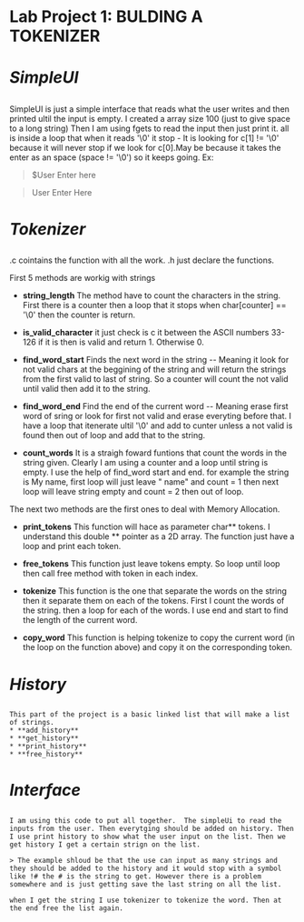 # **Lab Project 1: BULDING A TOKENIZER**  <h1>

# ***SimpleUI*** <h2>

SimpleUI is just a simple interface that reads what the user writes and then
printed ultil the input is empty.
I created a array size 100 (just to give space to a long string)
Then I am using fgets to read the input then just print it.
all is inside a loop  that when it reads '\0' it stop
    - It is looking for c[1] != '\0' because it will never stop if we look for
    c[0].May be because it takes the enter as an space (space != '\0') so it
    keeps going.
 Ex:
  > $User Enter here
 
 >User Enter Here


# ***Tokenizer*** <h2>


.c cointains the function with all the work.
.h just declare the functions.

First 5 methods are workig with strings
   
  *  **string_length**
	The method have to count the characters in the string.
	First there is a counter then a loop that it stops when char[counter]
      == '\0' then the counter is return.


  *  **is_valid_character**
        it just check is c it between the ASCII numbers 33-126 if it is then
        is valid and return 1. Otherwise 0.


  *  **find_word_start**
	Finds the next word in the string -- Meaning it look for not valid
	chars at the beggining of the string and will return the strings from
	the first valid to last of string.
	So a counter will count the not valid until valid then add it to the
	string.


  * **find_word_end**
	Find the end of the current word -- Meaning erase first word of sring
	or look for first not valid and erase everyting before that.
	I have a loop that itenerate ultil '\0' and add to cunter unless a not
	valid is found then out of loop and add that to the string.	

  * **count_words**
   	It is a straigh foward funtions that count the words in the string given.
	Clearly I am using a counter and a loop until string is empty. I use the 	help of find_word start and end. for example the string is My name, first 	loop will just leave " name" and count = 1 then next loop will leave string 	empty and count = 2 then out of loop.

The next two methods are the first ones to deal with Memory Allocation.

  * **print_tokens**
   	This function will hace as parameter char** tokens. I understand this double ** pointer as a 2D array. The function just have a loop and print each token.
  * **free_tokens**
   	This function just leave tokens empty. So loop until loop then call free method with token in each index.
	
   * **tokenize**
   	This function is the one that separate the words on the string then  it separate them on each of the tokens. First I count the words of the string. then a loop 
   	for each of the words. I use end and start to find the length of the current word.
	
   * **copy_word**
   	This function is helping tokenize to copy the current word (in the loop on the function above) and copy it on the corresponding token.
	
# ***History*** <h2>
	This part of the project is a basic linked list that will make a list of strings. 
	* **add_history**
	* **get_history**
	* **print_history**
	* **free_history**
	
# ***Interface*** <h2>
	I am using this code to put all together.  The simpleUi to read the inputs from the user. Then everytging should be added on history. Then I use print history to show what the user input on the list. Then we get history I get a certain strign on the list.  
	
	> The example shloud be that the use can input as many strings and they should be added to the history and it would stop with a symbol like !# the # is the string to get. However there is a problem somewhere and is just getting save the last string on all the list.
	
	when I get the string I use tokenizer to tokenize the word. Then at the end free the list again.
	









